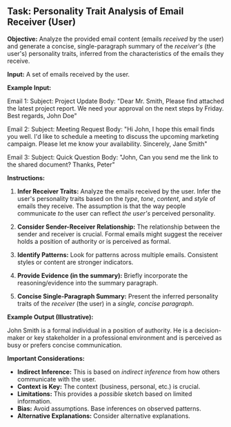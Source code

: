 ## Task: Personality Trait Analysis of Email Receiver (User)

**Objective:** Analyze the provided email content (emails *received* by the user) and generate a concise, single-paragraph summary of the *receiver's* (the user's) personality traits, inferred from the characteristics of the emails they receive.

**Input:** A set of emails received by the user.

**Example Input:**

Email 1:
Subject: Project Update
Body: "Dear Mr. Smith, Please find attached the latest project report. We need your approval on the next steps by Friday. Best regards, John Doe"

Email 2:
Subject: Meeting Request
Body: "Hi John, I hope this email finds you well. I'd like to schedule a meeting to discuss the upcoming marketing campaign. Please let me know your availability. Sincerely, Jane Smith"

Email 3:
Subject: Quick Question
Body: "John, Can you send me the link to the shared document? Thanks, Peter"

**Instructions:**

1.  **Infer Receiver Traits:** Analyze the emails received by the user. Infer the user's personality traits based on the *type*, *tone*, *content*, and *style* of emails they receive. The assumption is that the way people communicate *to* the user can reflect *the user's* perceived personality.

2.  **Consider Sender-Receiver Relationship:** The relationship between the sender and receiver is crucial. Formal emails might suggest the receiver holds a position of authority or is perceived as formal.

3.  **Identify Patterns:** Look for patterns across multiple emails. Consistent styles or content are stronger indicators.

4.  **Provide Evidence (in the summary):** Briefly incorporate the reasoning/evidence into the summary paragraph.

5.  **Concise Single-Paragraph Summary:** Present the inferred personality traits of the *receiver* (the user) in a *single, concise paragraph*.

**Example Output (Illustrative):**

John Smith is a formal individual in a position of authority. He is a decision-maker or key stakeholder in a professional environment and is perceived as busy or prefers concise communication.

**Important Considerations:**

*   **Indirect Inference:** This is based on *indirect inference* from how others communicate with the user.
*   **Context is Key:** The context (business, personal, etc.) is crucial.
*   **Limitations:** This provides a *possible* sketch based on limited information.
* **Bias:** Avoid assumptions. Base inferences on observed patterns.
* **Alternative Explanations:** Consider alternative explanations.
